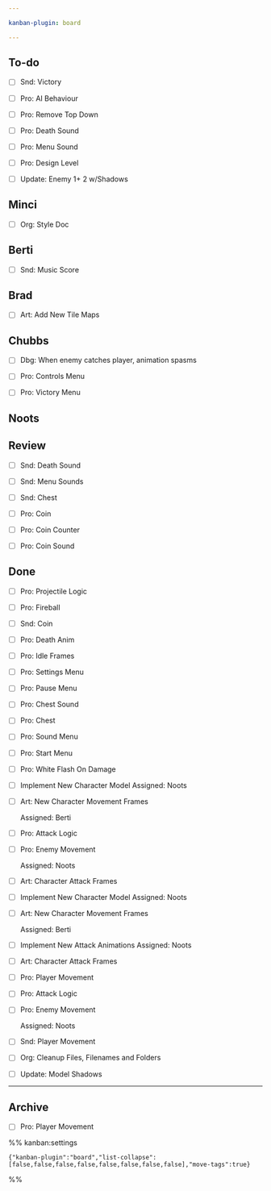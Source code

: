 ```yaml
---

kanban-plugin: board

---
```


## To-do

- [ ] Snd: Victory
- [ ] Pro: AI Behaviour
- [ ] Pro: Remove Top Down
- [ ] Pro: Death Sound
- [ ] Pro: Menu Sound
- [ ] Pro: Design Level
- [ ] Update: Enemy 1+ 2 w/Shadows


## Minci

- [ ] Org: Style Doc


## Berti

- [ ] Snd: Music Score


## Brad

- [ ] Art: Add New Tile Maps


## Chubbs

- [ ] Dbg: When enemy catches player, animation spasms
- [ ] Pro: Controls Menu
- [ ] Pro: Victory Menu


## Noots



## Review

- [ ] Snd: Death Sound
- [ ] Snd: Menu Sounds
- [ ] Snd: Chest
- [ ] Pro: Coin
- [ ] Pro: Coin Counter
- [ ] Pro: Coin Sound


## Done

- [ ] Pro: Projectile Logic
- [ ] Pro: Fireball
- [ ] Snd: Coin
- [ ] Pro: Death Anim
- [ ] Pro: Idle Frames
- [ ] Pro: Settings Menu
- [ ] Pro: Pause Menu
- [ ] Pro: Chest Sound
- [ ] Pro: Chest
- [ ] Pro: Sound Menu
- [ ] Pro:  Start Menu
- [ ] Pro: White Flash On Damage
- [ ] Implement New Character Model
	Assigned: Noots
- [ ] Art: New Character Movement Frames
	
	Assigned: Berti
- [ ] Pro: Attack Logic
- [ ] Pro: Enemy Movement
	
	Assigned: Noots
- [ ] Art: Character Attack Frames
- [ ] Implement New Character Model
	Assigned: Noots
- [ ] Art: New Character Movement Frames
	
	Assigned: Berti
- [ ] Implement New Attack Animations
	Assigned: Noots
- [ ] Art: Character Attack Frames
- [ ] Pro: Player Movement
- [ ] Pro: Attack Logic
- [ ] Pro: Enemy Movement
	
	Assigned: Noots
- [ ] Snd: Player Movement
- [ ] Org: Cleanup Files, Filenames and Folders
- [ ] Update: Model Shadows


***

## Archive

- [ ] Pro: Player Movement

%% kanban:settings
```
{"kanban-plugin":"board","list-collapse":[false,false,false,false,false,false,false,false],"move-tags":true}
```
%%